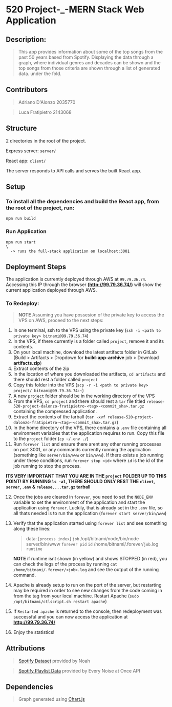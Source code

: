 # 520 Project-_-MERN Stack Web Application
## Description: 
> This app provides information about some of the top songs from the past 50 years based from Spotify. Displaying the data through a graph, where individual genres and decades can be shown and the top songs from those criteria are shown through a list of generated data. under the fold.

## Contributors
> Adriano D'Alonzo 2035770

> Luca Fratipietro 2143068

## Structure
2 directories in the root of the project.

Express server: `server/`

React app: `client/`

The server responds to API calls and serves the built React app.

## Setup
### To install all the dependencies and build the React app, from the root of the project, run:

    npm run build

### Run Application

    npm run start 
    \
      -> runs the full-stack application on localhost:3001

## Deployment Steps
The application is currently deployed through AWS at `99.79.36.74`. Accessing this IP through the browser **(http://99.79.36.74/)** will show the current application deployed through AWS.

### To Redeploy:
> **NOTE** Assuming you have possesion of the private key to access the VPS on AWS, proceed to the next steps:

1. In one terminal, ssh to the VPS using the private key (`ssh -i <path to private key> bitnami@99.79.36.74`)
2. In the VPS, if there currently is a folder called `project`, remove it and its contents.
3. On your local machine, download the latest artifacts folder in GitLab (Build > Artifacts > Dropdown for **build-app-archive** job > Download **artifacts.zip**) 
4. Extract contents of the zip
5. In the location of where you downloaded the artifacts, `cd artifacts` and there should rest a folder called `project` 
6. Copy this folder into the VPS (`scp -r -i <path to private key> project/ bitnami@99.79.36.74:~`)
7. A new `project` folder should be in the working directory of the VPS
8. From the VPS, `cd project` and there should rest a `tar` file titled `release-520-project-dalonzo-fratipietro-<tag>-<commit_sha>.tar.gz` containing the compressed application.
9. Extract the contents of the tarball (`tar -xvf release-520-project-dalonzo-fratipietro-<tag>-<commit_sha>.tar.gz`)
10. In the home directory of the VPS, there contains a `.env` file containing all environment variables that the application requires to run. Copy this file to the `project` folder (`cp ~/.env ./`)
11. Run `forever list` and ensure there arent any other running processes on port 3001, or any commands currently running the application (something like `server/bin/www` or `bin/www`). If there exists a job running under these conditions, run `forever stop <id>` where `id` is the id of the job running to stop the process.

**ITS VERY IMPORTANT THAT YOU ARE IN THE `project` FOLDER UP TO THIS POINT! BY RUNNING `ls -al`, THERE SHOULD ONLY REST THE `client`, `server`, `.env` & `release....tar.gz` tarball**

12. Once the jobs are cleared in `forever`, you need to set the `NODE_ENV` variable to set the environment of the application and start the application using `forever`. Luckily, that is already set in the `.env` file, so all thats needed is to run the application (`forever start server/bin/www`)
13. Verify that the application started using `forever list` and see something along these lines:
    > data:    [`process index`] `job` /opt/bitnami/node/bin/node server/bin/www `forever pid`   `id`    /home/bitnami/.forever/`job`.log `runtime`

    **NOTE** if runtime isnt shown (in yellow) and shows STOPPED (in red), you can check the logs of the process by running `cat /home/bitnami/.forever/<job>.log` and see the output of the running command.
14. Apache is already setup to run on the port of the server, but restarting may be required in order to see new changes from the code coming in from the tag from your local machine. Restart Apache (`sudo /opt/bitnami/ctlscript.sh restart apache`)
15. If `Restarted apache` is returned to the console, then redeployment was successful and you can now access the application at **http://99.79.36.74/**
16. Enjoy the statistics!

## Attributions
>[Spotify Dataset](https://www.kaggle.com/datasets/naoh1092/spotify-genre-audio-features/) provided by Noah

>[Spotify Playlist Data](https://everynoise.com/everynoise1d.cgi) provided by Every Noise at Once API

## Dependencies
>Graph generated using [Chart.js](https://www.chartjs.org/)
